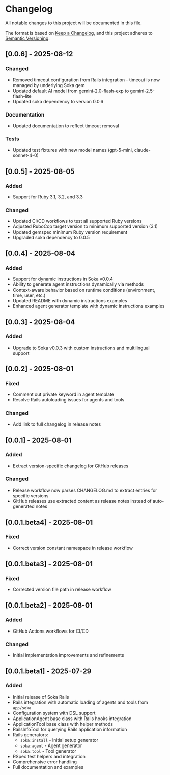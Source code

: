 # Changelog

All notable changes to this project will be documented in this file.

The format is based on [Keep a Changelog](https://keepachangelog.com/en/1.0.0/),
and this project adheres to [Semantic Versioning](https://semver.org/spec/v2.0.0.html).

## [0.0.6] - 2025-08-12

### Changed
- Removed timeout configuration from Rails integration - timeout is now managed by underlying Soka gem
- Updated default AI model from gemini-2.0-flash-exp to gemini-2.5-flash-lite
- Updated soka dependency to version 0.0.6

### Documentation
- Updated documentation to reflect timeout removal

### Tests
- Updated test fixtures with new model names (gpt-5-mini, claude-sonnet-4-0)

## [0.0.5] - 2025-08-05

### Added
- Support for Ruby 3.1, 3.2, and 3.3

### Changed
- Updated CI/CD workflows to test all supported Ruby versions
- Adjusted RuboCop target version to minimum supported version (3.1)
- Updated gemspec minimum Ruby version requirement
- Upgraded soka dependency to 0.0.5

## [0.0.4] - 2025-08-04

### Added
- Support for dynamic instructions in Soka v0.0.4
- Ability to generate agent instructions dynamically via methods
- Context-aware behavior based on runtime conditions (environment, time, user, etc.)
- Updated README with dynamic instructions examples
- Enhanced agent generator template with dynamic instructions examples

## [0.0.3] - 2025-08-04

### Added
- Upgrade to Soka v0.0.3 with custom instructions and multilingual support

## [0.0.2] - 2025-08-01

### Fixed
- Comment out private keyword in agent template
- Resolve Rails autoloading issues for agents and tools

### Changed
- Add link to full changelog in release notes

## [0.0.1] - 2025-08-01

### Added
- Extract version-specific changelog for GitHub releases

### Changed
- Release workflow now parses CHANGELOG.md to extract entries for specific versions
- GitHub releases use extracted content as release notes instead of auto-generated notes

## [0.0.1.beta4] - 2025-08-01

### Fixed
- Correct version constant namespace in release workflow

## [0.0.1.beta3] - 2025-08-01

### Fixed
- Corrected version file path in release workflow

## [0.0.1.beta2] - 2025-08-01

### Added
- GitHub Actions workflows for CI/CD

### Changed
- Initial implementation improvements and refinements

## [0.0.1.beta1] - 2025-07-29

### Added
- Initial release of Soka Rails
- Rails integration with automatic loading of agents and tools from `app/soka`
- Configuration system with DSL support
- ApplicationAgent base class with Rails hooks integration
- ApplicationTool base class with helper methods
- RailsInfoTool for querying Rails application information
- Rails generators:
  - `soka:install` - Initial setup generator
  - `soka:agent` - Agent generator
  - `soka:tool` - Tool generator
- RSpec test helpers and integration
- Comprehensive error handling
- Full documentation and examples
